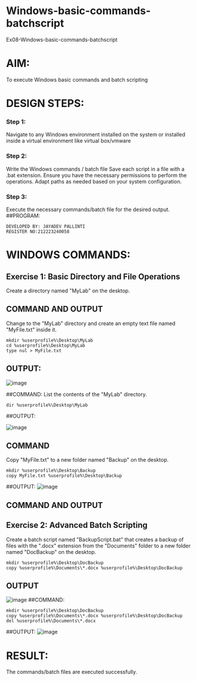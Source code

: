 # Windows-basic-commands-batchscript
Ex08-Windows-basic-commands-batchscript

# AIM:
To execute Windows basic commands and batch scripting

# DESIGN STEPS:

### Step 1:

Navigate to any Windows environment installed on the system or installed inside a virtual environment like virtual box/vmware 

### Step 2:

Write the Windows commands / batch file
Save each script in a file with a .bat extension.
Ensure you have the necessary permissions to perform the operations.
Adapt paths as needed based on your system configuration.
### Step 3:

Execute the necessary commands/batch file for the desired output. 
##PROGRAM:
```
DEVELOPED BY: JAYADEV PALLINTI
REGISTER NO:212223240058
```

# WINDOWS COMMANDS:
## Exercise 1: Basic Directory and File Operations
Create a directory named "MyLab" on the desktop.


## COMMAND AND OUTPUT

Change to the "MyLab" directory and create an empty text file named "MyFile.txt" inside it.
```
mkdir %userprofile%\Desktop\MyLab
cd %userprofile%\Desktop\MyLab
type nul > MyFile.txt
```

## OUTPUT: 
![image](https://github.com/Nagasaichowdary/Windows-basic-commands-batchscript/assets/155174528/6d0e51e8-8e6a-4973-a050-bdfb5ad8075a)

##COMMAND:
List the contents of the "MyLab" directory.
```
dir %userprofile%\Desktop\MyLab
```
##OUTPUT:

![image](https://github.com/Nagasaichowdary/Windows-basic-commands-batchscript/assets/155174528/99d6c08e-4b59-42fb-ab54-e6a4a22c3a6d)

## COMMAND

Copy "MyFile.txt" to a new folder named "Backup" on the desktop.
```
mkdir %userprofile%\Desktop\Backup
copy MyFile.txt %userprofile%\Desktop\Backup
```
##OUTPUT:
![image](https://github.com/Nagasaichowdary/Windows-basic-commands-batchscript/assets/155174528/95aa5fef-614c-4c22-9beb-8f75e8d0da04)

## COMMAND AND OUTPUT


## Exercise 2: Advanced Batch Scripting
Create a batch script named "BackupScript.bat" that creates a backup of files with the ".docx" extension from the "Documents" folder to a new folder named "DocBackup" on the desktop.

```
mkdir %userprofile%\Desktop\DocBackup
copy %userprofile%\Documents\*.docx %userprofile%\Desktop\DocBackup
```

## OUTPUT
![image](https://github.com/jayadev133/Windows-basic-commands-batchscript/assets/150319465/9329856b-286b-4f8b-be2b-a00fe55c0e8b)
##COMMAND:
```
mkdir %userprofile%\Desktop\DocBackup
copy %userprofile%\Documents\*.docx %userprofile%\Desktop\DocBackup
del %userprofile%\Documents\*.docx
```
##OUTPUT:
![image](https://github.com/jayadev133/Windows-basic-commands-batchscript/assets/150319465/6eeef4a6-7d82-4a16-bc73-cc2f237a5445)


# RESULT:
The commands/batch files are executed successfully.
